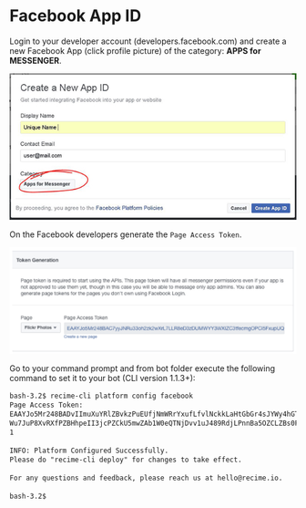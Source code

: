 # Facebook App ID

Login to your developer account \(developers.facebook.com\) and create a new Facebook App \(click profile picture\) of the category: **APPS for MESSENGER**.

![](create-new-app.JPG)

On the Facebook developers generate the `Page Access Token`.


![](token-generation.png)


Go to your command prompt and from bot folder execute the following command to set it to your bot (CLI version 1.1.3+):

```
bash-3.2$ recime-cli platform config facebook
Page Access Token:
EAAYJo5Mr248BADvIImuXuYRlZBvkzPuEUfjNmWRrYxufLfvlNckkLaHtGbGr4sJYWy4hGTlHA0NPhrTaXQZCate0
Wu7JuP8XvRXfPZBHhpeII3jcPZCkU5mwZAb1W0eQTNjDvv1uJ489RdjLPnnBa5OZCLZBs0FzYuNSXuKYPZBMCpIwZDZ
1

INFO: Platform Configured Successfully.
Please do "recime-cli deploy" for changes to take effect.

For any questions and feedback, please reach us at hello@recime.io.

bash-3.2$
```
